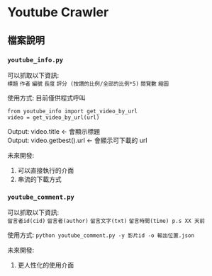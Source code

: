# Youtube Crawler

## 檔案說明

### `youtube_info.py`

可以抓取以下資訊:  
`標題` `作者` `編號` `長度` `評分 (按讚的比例/全部的比例*5)` `閱覽數` `縮圖`

使用方式:
目前僅供程式呼叫
```
from youtube_info import get_video_by_url
video = get_video_by_url(url)
```
Output: video.title <- 會顯示標題  
Output: video.getbest().url <- 會顯示可下載的 url  

未來開發:
1. 可以直接執行的介面
2. 串流的下載方式

### `youtube_comment.py`

可以抓取以下資訊:  
`留言者id(cid)` `留言者(author)` `留言文字(txt)` `留言時間(time) p.s XX 天前`

使用方式:
`python youtube_comment.py -y 影片id -o 輸出位置.json`

未來開發:
1. 更人性化的使用介面